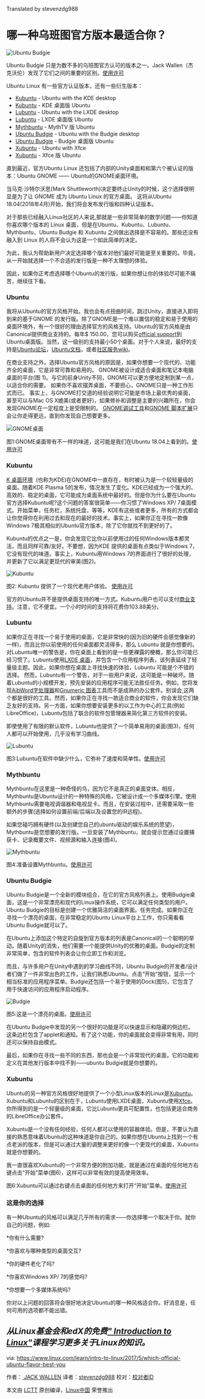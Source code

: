 Translated by stevenzdg988

哪一种乌班图官方版本最适合你？
============================================================


![Ubuntu Budgie](https://www.linux.com/sites/lcom/files/styles/rendered_file/public/ubuntu_budgie.jpg?itok=xpo3Ujfw "Ubuntu Budgie")

Ubuntu Budgie 只是为数不多的乌班图官方认可的版本之一。Jack Wallen（杰克沃伦）发现了它们之间的重要的区别。[使用许可][7]

Ubuntu Linux 有一些官方认证版本，还有一些衍生版本：
*   [Kubuntu][9] - Ubuntu with the KDE desktop
*   [Kubuntu][9] - KDE 桌面版 Ubuntu
*   [Lubuntu][10] - Ubuntu with the LXDE desktop
*   [Lubuntu][10] - LXDE 桌面版 Ubuntu
*   [Mythbuntu][11] - MythTV 版 Ubuntu
*   [Ubuntu Budgie][12] - Ubuntu with the Budgie desktop
*   [Ubuntu Budgie][12] - Budgie 桌面版 Ubuntu 
*   [Xubuntu][8] - Ubuntu with Xfce
*   [Xubuntu][8] - Xfce 版 Ubuntu   

直到最近，官方Ubuntu Linux 还包括了内部的Unity桌面和和第六个被认证的版本：Ubuntu GNOME —— Ubuntu的GNOME桌面环境。

当马克·沙特尔沃思(Mark Shuttleworth)决定要终止Unity的时候，这个选择很明显是为了让 GNOME 成为 Ubuntu Linux 的官方桌面。 这将从Ubuntu 18.04(2018年4月)开始，我们将会发布发行版和四种认证版本。

对于那些已经融入Linux社区的人来说,那就是一些非常简单的数学问题——你知道你喜欢哪个版本的 Linux 桌面，但是在Ubuntu、Kubuntu、Lubuntu、Mythbuntu、Ubuntu Budgie 和 Xubuntu 之间做出选择是不容易的。那些还没有融入到 Linux 的人将不会认为这是一个如此简单的决定。 

为此，我认为帮助新用户决定选择哪个版本对他们最好可能是至关重要的。毕竟，从一开始就选择一个不合适的发行版是一种不太理想的体验。

因此，如果你正考虑选择哪个Ubuntu的发行版，如果你想让你的体验尽可能不痛苦，继续往下看。
### Ubuntu

我将从Ubuntu的官方风格开始。我也会有点扭曲时间，跳过Unity，直接进入即将到来的基于GNOME 的发行版。除了GNOME是一个难以置信的稳定和易于使用的桌面环境外，有一个很好的理由选择官方的风格支持。Ubuntu的官方风格是由Canonical提供商业支持的。每年$ 150.00，您可以购买[official support][20]到Ubuntu桌面版。当然，这一级别的支持最小50个桌面。对于个人来说，最好的支持是[Ubuntu论坛][21]，[Ubuntu文档][22]，或者[社区服务wiki][23]。

在商业支持之外，选择Ubuntu官方风格的原因是，如果你想要一个现代的、功能齐全的桌面，它是非常可靠和易用的。 GNOME被设计成适合桌面和笔记本电脑桌面的平台(图 1)。与它的前身Unity不同，GNOME可以更方便地定制到某一点，以适合你的需要。 如果你不喜欢摆弄桌面，不要担心，GNOME只是一种工作形式而已。 事实上，与GNOME打交道的经验说明它可能是市场上最优秀的桌面，甚至可以与Mac OS X媲美(或者更好)，如果修补和调整是主要的兴趣所在，你会发现GNOME在一定程度上是受限制的。 [GNOME调试工具][24]和[GNOME 脚本扩展][25]只会让你走得更远，直到你发现自己想要更多。

![GNOME桌面](https://www.linux.com/sites/lcom/files/styles/rendered_file/public/ubuntu_flavor_a.jpg?itok=Ir6jBKbd "GNOME desktop")

图1:GNOME桌面带有不一样的味道，这可能是我们在Ubuntu 18.04上看到的。[使用许可][1]
### Kubuntu

[K 桌面环境][26]  (也称为KDE)在GNOME中一直存在，有时被认为是一个较轻量级的桌面。随着KDE Plasma 5的发布，情况发生了变化。KDE已经成为一个强大的、高效的、稳定的桌面，它可能成为桌面系统中最好的。但是你为什么要在Ubuntu官方选择Kubuntu呢?这个问题的答案很简单——你习惯了Windows XP/ 7桌面模式。开始菜单，任务栏，系统托盘，等等，KDE有这些或者更多，所有的方式都会让你觉得你在利用过去和现在的最好的技术。事实上，如果你正在寻找一款像Windows 7极其相似的Ubuntu官方版本，除了它你就找不到更好的了。

Kubuntu的优点之一是，你会发现它比你以前使用过的任何Windows版本都灵活，而且同样可靠/友好。不要想，因为KDE 提供的桌面有点类似于Windows 7，它没有现代的味道。事实上，Kubuntu用Windows 7的界面进行了很好的处理，并更新了它以满足更现代的审美(图2)。

![Kubuntu](https://www.linux.com/sites/lcom/files/styles/rendered_file/public/ubuntu_flavor_b.jpg?itok=dGpebi4z "Kubuntu")

图2: Kubuntu 提供了一个现代老用户体验。 [使用许可][2]

官方的Ubuntu并不是提供桌面支持的唯一方式。Kubuntu用户也可以支付[商业支持][27]。注意，它不便宜。一个小时时间的支持将花费你103.88美分。
### Lubuntu

如果你正在寻找一个易于使用的桌面，它是非常快的(因为旧的硬件会感觉像新的一样)，而且比你以前使用的任何桌面都灵活得多，那么 Lubuntu 就是你想要的。对Lubuntu唯一的警告是，你在桌面上看到的是一些更裸露的梗概，那么你可能已经习惯了。Lubuntu使用[LXDE 桌面][28]，并包含一个应用程序列表，该列表延续了轻量级主题。因此，如果你想在桌面上寻找快速的体验，Lubuntu 可能是个不错的选择。 然而，Lubuntu有一个警告，对于一些用户来说，这可能是一种破坏。随着Lubuntu的小规模开发，预先安装的应用程序可能无法胜任任务。例如，您将发现[AibWord字处理器][29]和[Gnumeric 图表][30]工具而不是成熟的办公套件。别误会,这两个都是很好的工具。然而，如果你正在寻找一款适合商业的软件，你会发现它们缺乏友好的支持。另一方面，如果你想要安装更多的以工作为中心的工具(例如LibreOffice)，Lubuntu包括了联合的软件包管理器来简化第三方软件的安装。

即使使用了有限的默认软件，Lubuntu也提供了一个简单易用的桌面(图3)，任何人都可以开始使用，几乎没有学习曲线。

![Lubuntu](https://www.linux.com/sites/lcom/files/styles/rendered_file/public/ubuntu_flavor_c.jpg?itok=nWsJr39r "Lubuntu")

图3:Lubuntu在软件中缺少什么，它弥补了速度和简单性。[使用许可][3]
### Mythbuntu

Mythbuntu在这里是一种奇怪的鸟，因为它不是真正的桌面变体。相反，Mythbuntu是Ubuntu设计的一种特殊的风格，它被设计成一个多媒体引擎。使用Mythbuntu需要电视调谐器和电视显卡。而且，在安装过程中，还需要采取一些额外的步骤(选择如何设置前端/后端以及设置您的IR远程)。

如果您碰巧拥有硬件(以及创建您自己的ubuntu驱动的娱乐系统的愿望)，Mythbuntu是您想要的发行版。一旦安装了Mythbuntu，就会提示您通过设置捕获卡、记录概要文件、视频源和输入连接(图4)。

![Mythbuntu](https://www.linux.com/sites/lcom/files/styles/rendered_file/public/ubuntu_flavor_d.jpg?itok=Uk16xUIF "Mythbuntu")

图4:准备设置Mythbuntu。[使用许可][4]
### Ubuntu Budgie

Ubuntu Budgie是一个全新的模块组合，在它的官方风格列表上。使用Budgie桌面，这是一个非常漂亮和现代的Linux操作系统，它可以满足任何类型的用户。Ubuntu Budgie的目标是创建一个优雅简洁的桌面界面。任务完成。如果你正在寻找一个漂亮的桌面，在非常稳定的Ubuntu Linux平台上工作，你只需看看Ubuntu Budgie就可以了。

在Ubuntu上添加这个特定的自旋到官方版本的列表是Canonical的一个聪明的举动。随着Unity的消失，他们需要一个能提供Unity的优雅的桌面。Budgie的定制非常简单，包含的软件列表会让你立即工作和浏览。

而且，与许多用户在Unity中遇到的学习曲线不同，Ubuntu Budgie的开发者/设计者们做了一件非常出色的工作，让我们熟悉Ubuntu。点击“开始”按钮，显示一个相当标准的应用程序菜单。Budgie还包括一个易于使用的Dock(图5)，它包含了用于快速访问的应用程序启动程序。

![Budgie](https://www.linux.com/sites/lcom/files/styles/rendered_file/public/ubuntu_flavor_e.jpg?itok=mwlo4xzm "Budgie")

图5:这是一个漂亮的桌面。[使用许可][5]

在Ubuntu Budgie中发现的另一个很好的功能是可以快速显示和隐藏的侧边栏。这条边栏包含了applet和通知。有了这个功能，你的桌面就会变得非常有用，同时还可以保持自由模式。

最后，如果你在寻找一些不同的东西，那也会是一个非常现代的桌面，它的功能和定义在其他发行版本中找不到——ubuntu Budgie就是你想要的。
### Xubuntu

Ubuntu的另一种官方风格很好地提供了一个小型Linux版本的Linux是[Xubuntu][32]。Xubuntu和Lubuntu的区别在于，Lubuntu使用LXDE桌面，Xubuntu使用[Xfce][33]。你所得到的是一个轻量级的桌面，它比Lubuntu更具可配置性，也包括更适合商务的LibreOffice办公套件。

Xubuntu是一个没有任何经验，任何人都可以使用的容器体验。但是，不要认为直接的熟悉意味着Ubuntu的这种味道是你自己的。如果你想在Ubuntu上找到一个有点老派的版本，但是可以通过大量的调整来更好的像一个更现代的桌面，Xubuntu就是你想要的。

我一直很喜欢Xubuntu的一个非常方便的附加功能，就是通过在桌面的任何地方右键点击“开始”菜单(图6)，这样可以非常有效的提高使用效率。

图6:Xubuntu可以通过右键点击桌面的任何地方来打开“开始”菜单。[使用许可][6]
### 这是你的选择

有一种Ubuntu的风格可以满足几乎所有的需求——你选择哪一个取决于你。就你自己的问题，例如:

*你有什么需要?

*你喜欢与哪种类型的桌面交互?

*你的硬件老化了吗?

*你喜欢Windows XP/ 7的感觉吗?

*你想要一个多媒体系统吗?

你对以上问题的回答将会很好地决定Ubuntu的哪一种风格适合你。好消息是，任何可用的选项都不能出错。

_从Linux基金会和edX的免费[" Introduction to Linux"][31]课程学习更多关于Linux的知识。_
--------------------------------------------------------------------------------

via: https://www.linux.com/learn/intro-to-linux/2017/5/which-official-ubuntu-flavor-best-you

作者：[ JACK WALLEN][a]
译者：[stevenzdg988](https://github.com/stevenzdg988)
校对：[校对者ID](https://github.com/校对者ID)

本文由 [LCTT](https://github.com/LCTT/TranslateProject) 原创编译，[Linux中国](https://linux.cn/) 荣誉推出

[a]:https://www.linux.com/users/jlwallen
[1]:https://www.linux.com/licenses/category/used-permission
[2]:https://www.linux.com/licenses/category/used-permission
[3]:https://www.linux.com/licenses/category/used-permission
[4]:https://www.linux.com/licenses/category/used-permission
[5]:https://www.linux.com/licenses/category/used-permission
[6]:https://www.linux.com/licenses/category/used-permission
[7]:https://www.linux.com/licenses/category/used-permission
[8]:http://xubuntu.org/
[9]:http://www.kubuntu.org/
[10]:http://lubuntu.net/
[11]:http://www.mythbuntu.org/
[12]:https://ubuntubudgie.org/
[13]:https://www.linux.com/files/images/ubuntuflavorajpg
[14]:https://www.linux.com/files/images/ubuntuflavorbjpg
[15]:https://www.linux.com/files/images/ubuntuflavorcjpg
[16]:https://www.linux.com/files/images/ubuntuflavordjpg
[17]:https://www.linux.com/files/images/ubuntuflavorejpg
[18]:https://www.linux.com/files/images/xubuntujpg
[19]:https://www.linux.com/files/images/ubuntubudgiejpg
[20]:https://buy.ubuntu.com/collections/ubuntu-advantage-for-desktop
[21]:https://ubuntuforums.org/
[22]:https://help.ubuntu.com/?_ga=2.155705979.1922322560.1494162076-828730842.1481046109
[23]:https://help.ubuntu.com/community/CommunityHelpWiki?_ga=2.155705979.1922322560.1494162076-828730842.1481046109
[24]:https://apps.ubuntu.com/cat/applications/gnome-tweak-tool/
[25]:https://extensions.gnome.org/
[26]:https://www.kde.org/
[27]:https://kubuntu.emerge-open.com/buy
[28]:http://lxde.org/
[29]:https://www.abisource.com/
[30]:http://www.gnumeric.org/
[31]:https://training.linuxfoundation.org/linux-courses/system-administration-training/introduction-to-linux
[32]:https://xubuntu.org/
[33]:https://www.xfce.org/

